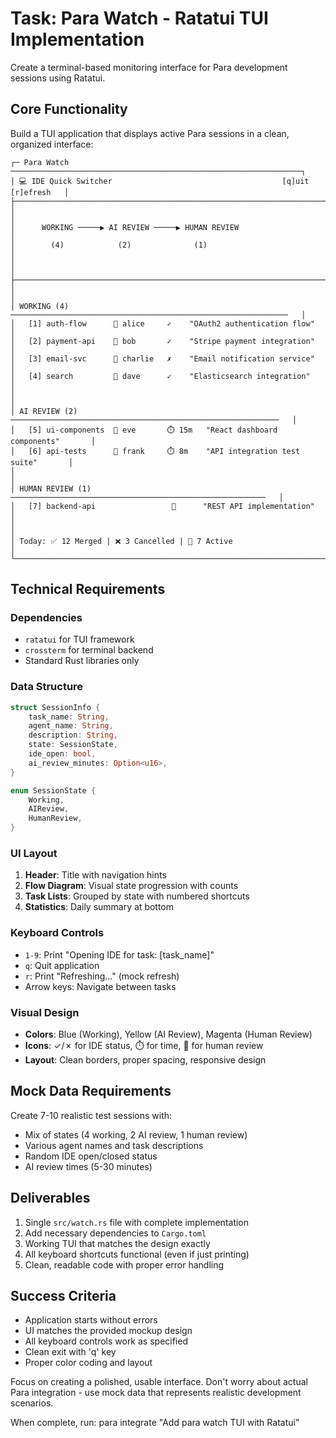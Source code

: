 # Task: Para Watch - Ratatui TUI Implementation

Create a terminal-based monitoring interface for Para development sessions using Ratatui.

## Core Functionality

Build a TUI application that displays active Para sessions in a clean, organized interface:

```
┌─ Para Watch ─────────────────────────────────────────────────────────────────┐
│ 💻 IDE Quick Switcher                                      [q]uit [r]efresh   │
├───────────────────────────────────────────────────────────────────────────────┤
│                                                                               │
│      WORKING ─────▶ AI REVIEW ─────▶ HUMAN REVIEW                            │
│        (4)            (2)              (1)                                    │
│                                                                               │
├───────────────────────────────────────────────────────────────────────────────┤
│                                                                               │
│ WORKING (4) ──────────────────────────────────────────────────────────────   │
│   [1] auth-flow      👤 alice     ✓    "OAuth2 authentication flow"          │
│   [2] payment-api    👤 bob       ✓    "Stripe payment integration"          │
│   [3] email-svc      👤 charlie   ✗    "Email notification service"          │
│   [4] search         👤 dave      ✓    "Elasticsearch integration"           │
│                                                                               │
│ AI REVIEW (2) ────────────────────────────────────────────────────────────   │
│   [5] ui-components  👤 eve       ⏱️ 15m   "React dashboard components"       │
│   [6] api-tests      👤 frank     ⏱️ 8m    "API integration test suite"       │
│                                                                               │
│ HUMAN REVIEW (1) ─────────────────────────────────────────────────────────   │
│   [7] backend-api                 📝      "REST API implementation"          │
│                                                                               │
│ Today: ✅ 12 Merged | ❌ 3 Cancelled | 🔄 7 Active                            │
└───────────────────────────────────────────────────────────────────────────────┘
```

## Technical Requirements

### Dependencies
- `ratatui` for TUI framework
- `crossterm` for terminal backend
- Standard Rust libraries only

### Data Structure
```rust
struct SessionInfo {
    task_name: String,
    agent_name: String,
    description: String,
    state: SessionState,
    ide_open: bool,
    ai_review_minutes: Option<u16>,
}

enum SessionState {
    Working,
    AIReview,
    HumanReview,
}
```

### UI Layout
1. **Header**: Title with navigation hints
2. **Flow Diagram**: Visual state progression with counts
3. **Task Lists**: Grouped by state with numbered shortcuts
4. **Statistics**: Daily summary at bottom

### Keyboard Controls
- `1-9`: Print "Opening IDE for task: [task_name]"
- `q`: Quit application
- `r`: Print "Refreshing..." (mock refresh)
- Arrow keys: Navigate between tasks

### Visual Design
- **Colors**: Blue (Working), Yellow (AI Review), Magenta (Human Review)
- **Icons**: ✓/✗ for IDE status, ⏱️ for time, 📝 for human review
- **Layout**: Clean borders, proper spacing, responsive design

## Mock Data Requirements

Create 7-10 realistic test sessions with:
- Mix of states (4 working, 2 AI review, 1 human review)
- Various agent names and task descriptions
- Random IDE open/closed status
- AI review times (5-30 minutes)

## Deliverables

1. Single `src/watch.rs` file with complete implementation
2. Add necessary dependencies to `Cargo.toml`
3. Working TUI that matches the design exactly
4. All keyboard shortcuts functional (even if just printing)
5. Clean, readable code with proper error handling

## Success Criteria

- Application starts without errors
- UI matches the provided mockup design
- All keyboard controls work as specified
- Clean exit with 'q' key
- Proper color coding and layout

Focus on creating a polished, usable interface. Don't worry about actual Para integration - use mock data that represents realistic development scenarios.

When complete, run: para integrate "Add para watch TUI with Ratatui"
